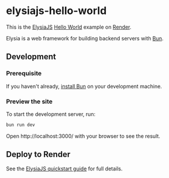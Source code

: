 # elysiajs-hello-world
This is the [ElysiaJS](https://elysiajs.com/) [Hello World](https://elysiajs.com/quick-start.html#automatic-installation) example on [Render](https://render.com).

Elysia is a web framework for building backend servers with [Bun](https://bun.sh/). 

## Development

### Prerequisite
If you haven't already, [install Bun](https://bun.sh/docs/installation) on your development machine.

### Preview the site
To start the development server, run:
```bash
bun run dev
```

Open http://localhost:3000/ with your browser to see the result.

## Deploy to Render

See the [ElysiaJS quickstart guide](https://docs.render.com/deploy-elysiajs) for full details.
